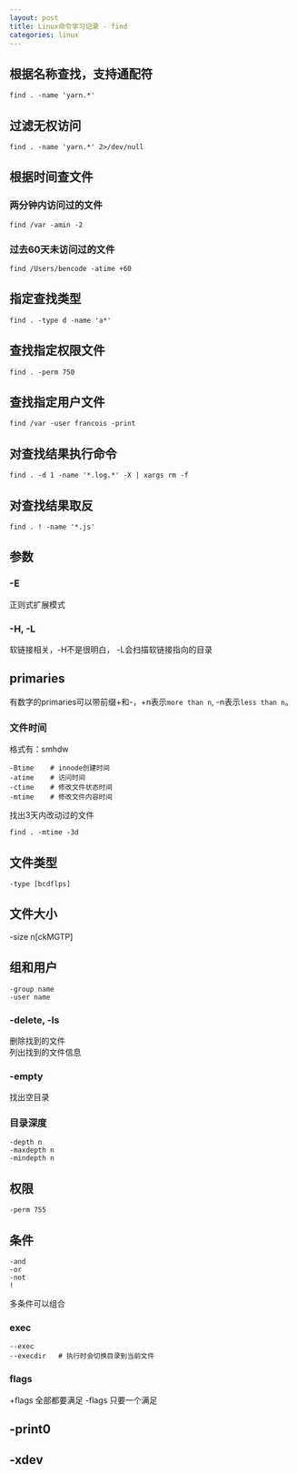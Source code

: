 ```yaml
---
layout: post
title: Linux命令学习记录 - find
categories: linux
---
```


## 根据名称查找，支持通配符

```
find . -name 'yarn.*'
```

## 过滤无权访问

```
find . -name 'yarn.*' 2>/dev/null
```

## 根据时间查文件


### 两分钟内访问过的文件

```
find /var -amin -2
```


### 过去60天未访问过的文件

```
find /Users/bencode -atime +60
```


## 指定查找类型

```
find . -type d -name 'a*'
```

## 查找指定权限文件

```
find . -perm 750
```

## 查找指定用户文件

```
find /var -user francois -print
```

## 对查找结果执行命令

```
find . -d 1 -name '*.log.*' -X | xargs rm -f
```

## 对查找结果取反

```
find . ! -name '*.js'
```


## 参数


### -E

正则式扩展模式

### -H, -L

软链接相关，-H不是很明白， -L会扫描软链接指向的目录


## primaries


有数字的primaries可以带前缀+和-，+n表示`more than n`, -n表示`less than n`。


### 文件时间


格式有：smhdw

```
-Btime    # innode创建时间
-atime    # 访问时间
-ctime    # 修改文件状态时间
-mtime    # 修改文件内容时间
```

找出3天内改动过的文件

```
find . -mtime -3d
```


## 文件类型

```
-type [bcdflps]
```


## 文件大小

-size n[ckMGTP]


## 组和用户


```
-group name
-user name
```


### -delete, -ls

删除找到的文件  
列出找到的文件信息


### -empty

找出空目录


### 目录深度

```
-depth n
-maxdepth n
-mindepth n
```


## 权限

```
-perm 755
```

## 条件

```
-and
-or
-not
!
```

多条件可以组合


### exec

```
--exec
--execdir   # 执行时会切换目录到当前文件
```

### flags

+flags 全部都要满足
-flags 只要一个满足


## -print0
## -xdev
